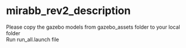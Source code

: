 # mirabb_rev2_description

Please copy the gazebo models from gazebo_assets folder to your local folder\
Run run_all.launch file

